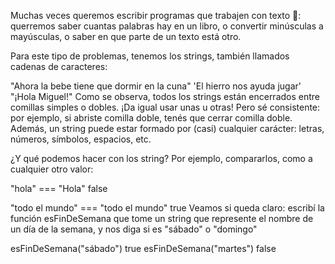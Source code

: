 Muchas veces queremos escribir programas que trabajen con texto :page_facing_up:: querremos saber cuantas palabras hay en un libro, o convertir minúsculas a mayúsculas, o saber en que parte de un texto está otro.

Para este tipo de problemas, tenemos los strings, también llamados cadenas de caracteres:

"Ahora la bebe tiene que dormir en la cuna"
'El hierro nos ayuda jugar'
"¡Hola Miguel!"
Como se observa, todos los strings están encerrados entre comillas simples o dobles. ¡Da igual usar unas u otras! Pero sé consistente: por ejemplo, si abriste comilla doble, tenés que cerrar comilla doble. Además, un string puede estar formado por (casi) cualquier carácter: letras, números, símbolos, espacios, etc.

¿Y qué podemos hacer con los string? Por ejemplo, compararlos, como a cualquier otro valor:

 "hola" === "Hola"
false

 "todo el mundo" === "todo el mundo"
true
Veamos si queda claro: escribí la función esFinDeSemana que tome un string que represente el nombre de un día de la semana, y nos diga si es "sábado" o "domingo"

 esFinDeSemana("sábado")
true
 esFinDeSemana("martes")
false